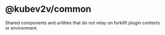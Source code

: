 # @kubev2v/common

Shared components and urilities that do not relay on forklift plugin contexts or environment.
